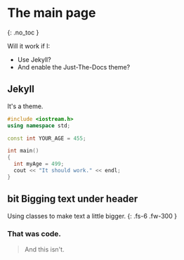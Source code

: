 # The main page
{: .no_toc }

Will it work if I:
* Use Jekyll?
* And enable the Just-The-Docs theme?

## Jekyll

It's a theme.

```cpp
#include <iostream.h>
using namespace std;

const int YOUR_AGE = 455;

int main()
{
  int myAge = 499;
  cout << "It should work." << endl;
}
```
## bit Bigging text under header

Using classes to make text a little bigger.
{: .fs-6 .fw-300 }

### That was code.

> And this isn't.



